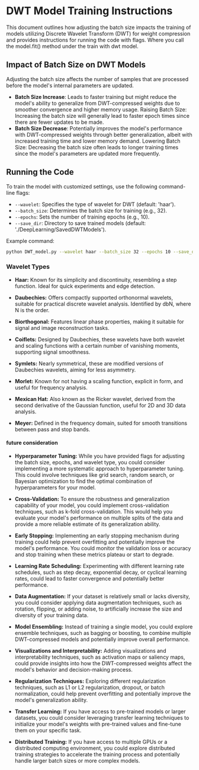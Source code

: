 # DWT Model Training Instructions

This document outlines how adjusting the batch size impacts the training of models utilizing Discrete Wavelet Transform (DWT) for weight compression and provides instructions for running the code with flags.
Where you call the model.fit() method under the train with dwt model.

## Impact of Batch Size on DWT Models

Adjusting the batch size affects the number of samples that are processed before the model's internal parameters are updated.

- **Batch Size Increase**: Leads to faster training but might reduce the model's ability to generalize from DWT-compressed weights due to smoother convergence and higher memory usage.
Raising Batch Size: Increasing the batch size will generally
    lead to faster epoch times since there are fewer updates to be made.
- **Batch Size Decrease**: Potentially improves the model's performance with DWT-compressed weights through better generalization, albeit with increased training time and lower memory demand.
Lowering Batch Size: Decreasing the batch size often
    leads to longer training times since the model's parameters are updated more frequently.

## Running the Code

To train the model with customized settings, use the following command-line flags:

- `--wavelet`: Specifies the type of wavelet for DWT (default: 'haar').
- `--batch_size`: Determines the batch size for training (e.g., 32).
- `--epochs`: Sets the number of training epochs (e.g., 10).
- `--save_dir`: Directory to save trained models (default: './DeepLearning/SavedDWTModels').

Example command:

```sh
python DWT_model.py --wavelet haar --batch_size 32 --epochs 10 --save_dir ./SavedModels
```

### Wavelet Types

- **Haar:** Known for its simplicity and discontinuity, resembling a step function. Ideal for quick experiments and edge detection.

- **Daubechies:** Offers compactly supported orthonormal wavelets, suitable for practical discrete wavelet analysis. Identified by dbN, where N is the order.

- **Biorthogonal:** Features linear phase properties, making it suitable for signal and image reconstruction tasks.

- **Coiflets:** Designed by Daubechies, these wavelets have both wavelet and scaling functions with a certain number of vanishing moments, supporting signal smoothness.

- **Symlets:** Nearly symmetrical, these are modified versions of Daubechies wavelets, aiming for less asymmetry.

- **Morlet:** Known for not having a scaling function, explicit in form, and useful for frequency analysis.

- **Mexican Hat:** Also known as the Ricker wavelet, derived from the second derivative of the Gaussian function, useful for 2D and 3D data analysis.

- **Meyer:** Defined in the frequency domain, suited for smooth transitions between pass and stop bands.

#### future consideration

- **Hyperparameter Tuning:** While you have provided flags for adjusting the batch size, epochs, and wavelet type, you could consider implementing a more systematic approach to hyperparameter tuning. This could involve techniques like grid search, random search, or Bayesian optimization to find the optimal combination of hyperparameters for your model.

- **Cross-Validation:** To ensure the robustness and generalization capability of your model, you could implement cross-validation techniques, such as k-fold cross-validation. This would help you evaluate your model's performance on multiple splits of the data and provide a more reliable estimate of its generalization ability.

- **Early Stopping:** Implementing an early stopping mechanism during training could help prevent overfitting and potentially improve the model's performance. You could monitor the validation loss or accuracy and stop training when these metrics plateau or start to degrade.

- **Learning Rate Scheduling:** Experimenting with different learning rate schedules, such as step decay, exponential decay, or cyclical learning rates, could lead to faster convergence and potentially better performance.

- **Data Augmentation:** If your dataset is relatively small or lacks diversity, you could consider applying data augmentation techniques, such as rotation, flipping, or adding noise, to artificially increase the size and diversity of your training data.

- **Model Ensembling:** Instead of training a single model, you could explore ensemble techniques, such as bagging or boosting, to combine multiple DWT-compressed models and potentially improve overall performance.

- **Visualizations and Interpretability:** Adding visualizations and interpretability techniques, such as activation maps or saliency maps, could provide insights into how the DWT-compressed weights affect the model's behavior and decision-making process.

- **Regularization Techniques:** Exploring different regularization techniques, such as L1 or L2 regularization, dropout, or batch normalization, could help prevent overfitting and potentially improve the model's generalization ability.

- **Transfer Learning:** If you have access to pre-trained models or larger datasets, you could consider leveraging transfer learning techniques to initialize your model's weights with pre-trained values and fine-tune them on your specific task.

- **Distributed Training:** If you have access to multiple GPUs or a distributed computing environment, you could explore distributed training strategies to accelerate the training process and potentially handle larger batch sizes or more complex models.